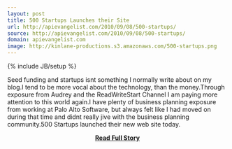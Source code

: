 ```yaml
---
layout: post
title: 500 Startups Launches their Site
url: http://apievangelist.com/2010/09/08/500-startups/
source: http://apievangelist.com/2010/09/08/500-startups/
domain: apievangelist.com
image: http://kinlane-productions.s3.amazonaws.com/500-startups.png
---
```

{% include JB/setup %}<p>Seed funding and startups isnt something I normally write about on my blog.I tend to be more vocal about the technology, than the money.Through exposure from Audrey and the ReadWriteStart Channel I am paying more attention to this world again.I have plenty of business planning exposure from working at Palo Alto Software, but always felt like I had moved on during that time and didnt really jive with the business planning community.500 Startups launched their new web site today.</p>
<center><p><a href="http://apievangelist.com/2010/09/08/500-startups/" style='padding:25px; font-sze:18px; font-weight: bold;'>Read Full Story</a></p></center>

